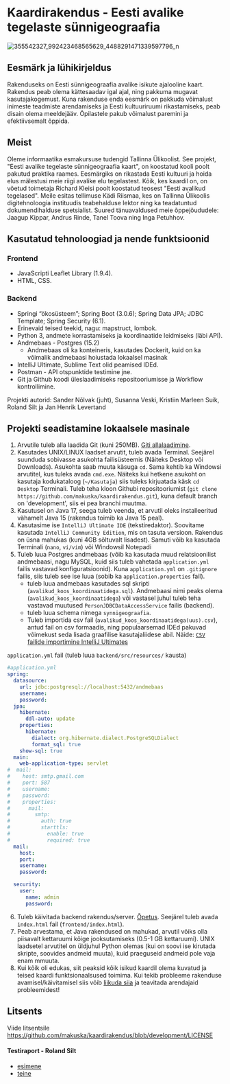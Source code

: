 # Kaardirakendus - Eesti avalike tegelaste sünnigeograafia
![355542327_992423468565629_4488291471339597796_n](https://github.com/makuska/kaardirakendus/assets/114921877/4f23808f-6039-49a0-b158-2e430862c58b)

## Eesmärk ja lühikirjeldus
Rakenduseks on Eesti sünnigeograafia avalike isikute ajalooline kaart. 
Rakendus peab olema kättesaadav igal ajal, ning pakkuma mugavat kasutajakogemust. 
Kuna rakenduse enda eesmärk on pakkuda võimalust inimeste teadmiste arendamiseks ja Eesti kultuuriruumi rikastamiseks, peab disain olema meeldejääv. 
Õpilastele pakub võimalust paremini ja efektiivsemalt õppida.

## Meist
Oleme informaatika esmakursuse tudengid Tallinna Ülikoolist. See projekt, "Eesti avalike tegelaste sünnigeograafia kaart", on koostatud kooli poolt pakutud praktika raames. 
Eesmärgiks on rikastada Eesti kultuuri ja hoida elus mälestusi meie riigi avalike elu tegelastest. 
Kõik, kes kaardil on, on võetud toimetaja Richard Kleisi poolt koostatud teosest "Eesti avalikud tegelased". 
Meile esitas tellimuse Kädi Riismaa, kes on Tallinna Ülikoolis digitehnoloogia instituudis teabehalduse lektor ning ka teadatuntud dokumendihalduse spetsialist. 
Suured tänuavaldused meie õppejõududele: Jaagup Kippar, Andrus Rinde, Tanel Toova ning Inga Petuhhov.

## Kasutatud tehnoloogiad ja nende funktsioonid
### Frontend
* JavaScripti Leaflet Library (1.9.4). 
* HTML, CSS.
  
### Backend 
* Springi “ökosüsteem”; Spring Boot (3.0.6); Spring Data JPA; JDBC Template; Spring Security (6.1).
* Erinevaid teised teekid, nagu: mapstruct, lombok.
* Python 3, andmete korrastamiseks ja koordinaatide leidmiseks (läbi API). 
* Andmebaas - Postgres (15.2)
  * Andmebaas oli ka konteineris, kasutades Dockerit, kuid on ka võimalik andmebaasi hoiustada lokaalsel masinak 
* IntelliJ Ultimate, Sublime Text olid peamised IDEd. 
* Postman - API otspunktide testimine jne.
* Git ja Github koodi üleslaadimiseks repositooriumisse ja Workflow kontrollimine.

Projekti autorid: Sander Nõlvak (juht), Susanna Veski, Kristiin Marleen Suik, Roland Silt ja Jan Henrik Levertand

## Projekti seadistamine lokaalsele masinale
1) Arvutile tuleb alla laadida Git (kuni 250MB). [Giti allalaadimine](https://git-scm.com/downloads).
2) Kasutades UNIX/LINUX laadset arvutit, tuleb avada Terminal. Seejärel suunduda sobivasse asukohta failisüsteemis (Näiteks Desktop või Downloads). Asukohta saab muuta käsuga `cd`. Sama kehtib ka Windowsi arvutitel, kus tuleks avada `cmd.exe`. Näiteks kui hetkene asukoht on kasutaja kodukataloog (`~/Kasutaja`) siis tuleks kirjuatada käsk `cd Desktop` Terminali. Tuleb teha kloon Githubi repositooriumist (`git clone https://github.com/makuska/kaardirakendus.git`), kuna default branch on 'development', siis ei pea branchi muutma. 
3) Kasutusel on Java 17, seega tuleb veenda, et arvutil oleks installeeritud vähamelt Java 15 (rakendus toimib ka Java 15 peal).
4) Kasutasime ise `IntelliJ Ultimate IDE` (tekstiredaktor). Soovitame kasutada `IntelliJ Community Edition`, mis on tasuta versioon. Rakendus on üsna mahukas (kuni 4GB sõltuvalt lisadest). Samuti võib ka kasutada Terminali (`nano`, `vi/vim`) või Windowsil Notepadi
5) Tuleb luua Postgres andmebaas (võib ka kasutada muud relatsioonilist andmebaasi, nagu MySQL, kuid siis tuleb vahetada `application.yml` failis vastavad konfiguratsioonid). Kuna `application.yml` on `.gitignore` failis, siis tuleb see ise luua (sobib ka `application.properties` fail).
    * tuleb luua andmebaas kasutades sql skripti (`avalikud_koos_koordinaatidega.sql`). Andmebaasi nimi peaks olema (`avalikud_koos_koordinaatidega`) või vastasel juhul tuleb teha vastavad muutused `PersonJDBCDataAccessService` failis (backend).
    * tuleb luua schema nimega `synnigeograafia`.
    * Tuleb importida csv fail (`avalikud_koos_koordinaatidega(uus).csv`), antud fail on csv formaadis, ning populaarsemad IDEd pakuvad võimekust seda lisada graafilise kasutajaliidese abil. Näide: [`CSV` failide importimine IntelliJ Ultimates](https://www.jetbrains.com/help/idea/import-data.html)
   
`application.yml` fail (tuleb luua `backend/src/resources/` kausta)
```yml
#application.yml
spring:
  datasource:
    url: jdbc:postgresql://localhost:5432/andmebaas
    username: 
    password: 
  jpa:
    hibernate:
      ddl-auto: update
    properties:
      hibernate:
        dialect: org.hibernate.dialect.PostgreSQLDialect
        format_sql: true
    show-sql: true
  main:
    web-application-type: servlet
#  mail:
#    host: smtp.gmail.com
#    port: 587
#    username: 
#    password: 
#    properties:
#      mail:
#        smtp:
#          auth: true
#          starttls:
#            enable: true
#            required: true
  mail:
    host: 
    port: 
    username: 
    password: 

  security:
    user:
      name: admin
      password: 
``` 
6) Tuleb käivitada backend rakendus/server. [Õpetus](https://www.geeksforgeeks.org/how-to-run-spring-boot-application/). Seejärel tuleb avada `index.html` fail (`frontend/index.html`).
7) Peab arvestama, et Java rakendused on mahukad, arvutil võiks olla piisavalt kettaruumi kõige jooksutamiseks (0.5-1 GB kettaruumi). UNIX laadsetel arvutitel on üldjuhul Python olemas (kui on soovi ise kirutada skripte, soovides andmeid muuta), kuid praeguseid andmeid pole vaja enam mmuuta.
8) Kui kõik oli edukas, siit peaksid kõik isikud kaardil olema kuvatud ja teised kaardi funktsionaalsused toimima. Kui tekib probleeme rakenduse avamisel/käivitamisel siis võib [liikuda siia](https://github.com/makuska/kaardirakendus/issues) ja teavitada arendajaid probleemidest!

## Litsents
Viide litsentsile https://github.com/makuska/kaardirakendus/blob/development/LICENSE

#### Testiraport - Roland Silt
* [esimene](https://github.com/makuska/kaardirakendus/blob/development/docs/Testid1.txt)<br>
* [teine](https://github.com/makuska/kaardirakendus/blob/development/docs/Testid2.txt)
